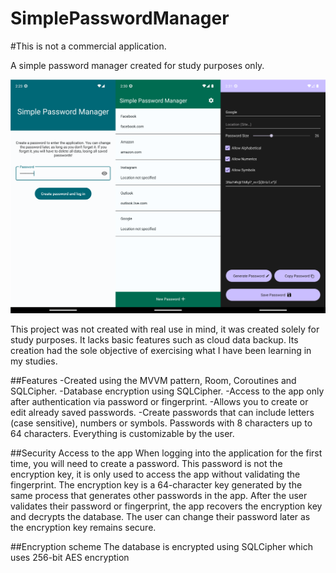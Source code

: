 # SimplePasswordManager
#This is not a commercial application.

A simple password manager created for study purposes only.

![](app\src\main\res\drawable\previewimage.png)

This project was not created with real use in mind, it was created solely for study purposes. It lacks basic features such as cloud data backup. Its creation had the sole objective of exercising what I have been learning in my studies.

##Features
-Created using the MVVM pattern, Room, Coroutines and SQLCipher.
-Database encryption using SQLCipher.
-Access to the app only after authentication via password or fingerprint.
-Allows you to create or edit already saved passwords.
-Create passwords that can include letters (case sensitive), numbers or symbols. Passwords with 8 characters up to 64 characters. Everything is customizable by the user.

##Security
Access to the app
When logging into the application for the first time, you will need to create a password. This password is not the encryption key, it is only used to access the app without validating the fingerprint. The encryption key is a 64-character key generated by the same process that generates other passwords in the app. After the user validates their password or fingerprint, the app recovers the encryption key and decrypts the database. The user can change their password later as the encryption key remains secure.

##Encryption scheme
The database is encrypted using SQLCipher which uses 256-bit AES encryption
